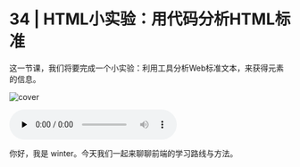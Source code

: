 # 34 | HTML小实验：用代码分析HTML标准

这一节课，我们将要完成一个小实验：利用工具分析Web标准文本，来获得元素的信息。

![cover](https://static001.geekbang.org/resource/image/8e/22/8effa9cda3c1eb1975a145f5f8f8ca22.jpg)

<audio id="audio" controls="" preload="none">
    <source id="mp3" src="/mp3/34.mp3">
</audio>

你好，我是 winter。今天我们一起来聊聊前端的学习路线与方法。